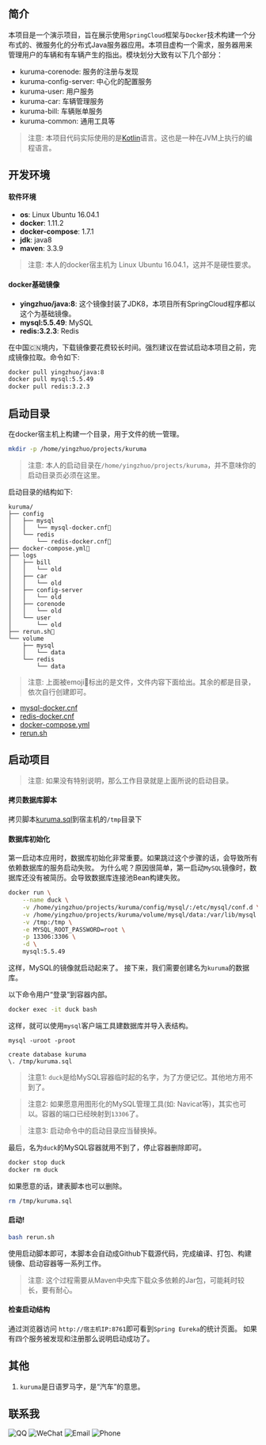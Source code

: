 ## 简介

本项目是一个演示项目，旨在展示使用`SpringCloud`框架与`Docker`技术构建一个分布式的、微服务化的分布式Java服务器应用。本项目虚构一个需求，服务器用来管理用户的车辆和有车辆产生的指出。模块划分大致有以下几个部分：

* kuruma-corenode: 服务的注册与发现
* kuruma-config-server: 中心化的配置服务
* kuruma-user: 用户服务
* kuruma-car: 车辆管理服务
* kuruma-bill: 车辆账单服务
* kuruma-common: 通用工具等

> 注意: 本项目代码实际使用的是[Kotlin](http://kotlinlang.org/)语言。这也是一种在JVM上执行的编程语言。

## 开发环境

#### 软件环境

* **os**: Linux Ubuntu 16.04.1
* **docker**: 1.11.2
* **docker-compose**: 1.7.1
* **jdk**: java8
* **maven**: 3.3.9

> 注意: 本人的docker宿主机为 Linux Ubuntu 16.04.1，这并不是硬性要求。

#### docker基础镜像

* **yingzhuo/java:8**: 这个镜像封装了JDK8，本项目所有SpringCloud程序都以这个为基础镜像。
* **mysql:5.5.49**: MySQL
* **redis:3.2.3**: Redis

在中国🇨🇳境内，下载镜像要花费较长时间。强烈建议在尝试启动本项目之前，完成镜像拉取。命令如下:

```bash
docker pull yingzhuo/java:8
docker pull mysql:5.5.49
docker pull redis:3.2.3
```

## 启动目录

在docker宿主机上构建一个目录，用于文件的统一管理。

```bash
mkdir -p /home/yingzhuo/projects/kuruma
```

> 注意: 本人的启动目录在`/home/yingzhuo/projects/kuruma`，并不意味你的启动目录页必须在这里。

启动目录的结构如下:

```
kuruma/
├── config
│   ├── mysql
│   │   └── mysql-docker.cnf📃
│   └── redis
│       └── redis-docker.cnf📃
├── docker-compose.yml📃
├── logs
│   ├── bill
│   │   └── old
│   ├── car
│   │   └── old
│   ├── config-server
│   │   └── old
│   ├── corenode
│   │   └── old
│   └── user
│       └── old
├── rerun.sh📃
└── volume
    ├── mysql
    │   └── data
    └── redis
        └── data
```

> 注意: 上面被emoji📃标出的是文件，文件内容下面给出。其余的都是目录，依次自行创建即可。

* [mysql-docker.cnf](https://github.com/yingzhuo/kuruma/tree/master/docker-cnf/mysql/mysql-docker.cnf)
* [redis-docker.cnf](https://github.com/yingzhuo/kuruma/tree/master/docker-cnf/redis/redis-docker.cnf)
* [docker-compose.yml](https://github.com/yingzhuo/kuruma/blob/master/docker-cnf/docker-compose.yml)
* [rerun.sh](https://github.com/yingzhuo/kuruma/blob/master/rerun.sh)

## 启动项目

> 注意: 如果没有特别说明，那么工作目录就是上面所说的启动目录。

#### 拷贝数据库脚本
拷贝脚本[kuruma.sql](https://github.com/yingzhuo/kuruma/blob/master/data/kuruma.sql)到宿主机的`/tmp`目录下

#### 数据库初始化

第一启动本应用时，数据库初始化非常重要。如果跳过这个步骤的话，会导致所有依赖数据库的服务启动失败。
为什么呢？原因很简单，第一启动`MySQL`镜像时，数据库还没有被简历。会导致数据库连接池Bean构建失败。

```bash
docker run \
	--name duck \
	-v /home/yingzhuo/projects/kuruma/config/mysql/:/etc/mysql/conf.d \
	-v /home/yingzhuo/projects/kuruma/volume/mysql/data:/var/lib/mysql \
	-v /tmp:/tmp \
	-e MYSQL_ROOT_PASSWORD=root \
	-p 13306:3306 \
	-d \
	mysql:5.5.49
```

这样，MySQL的镜像就启动起来了。 接下来，我们需要创建名为`kuruma`的数据库。

以下命令用户“登录”到容器内部。

```bash
docker exec -it duck bash
```

这样，就可以使用`mysql`客户端工具建数据库并导入表结构。

```
mysql -uroot -proot
```

```
create database kuruma
\. /tmp/kuruma.sql
```

> 注意1: `duck`是给MySQL容器临时起的名字，为了方便记忆。其他地方用不到了。

> 注意2: 如果愿意用图形化的MySQL管理工具(如: Navicat等)，其实也可以。容器的端口已经映射到`13306`了。

> 注意3: 启动命令中的启动目录应当替换掉。

最后，名为`duck`的MySQL容器就用不到了，停止容器删除即可。 

```bash
docker stop duck
docker rm duck
```

如果愿意的话，建表脚本也可以删除。

```bash
rm /tmp/kuruma.sql
```

#### 启动!

```bash
bash rerun.sh
```

使用启动脚本即可，本脚本会自动成Github下载源代码，完成编译、打包、构建镜像、启动容器等一系列工作。

> 注意: 这个过程需要从Maven中央库下载众多依赖的Jar包，可能耗时较长，要有耐心。

#### 检查启动结构

通过浏览器访问 `http://宿主机IP:8761`即可看到`Spring Eureka`的统计页面。 如果有四个服务被发现和注册那么说明启动成功了。

## 其他

1. `kuruma`是日语罗马字，是“汽车”的意思。

## 联系我

![QQ](http://img.shields.io/badge/QQ-23007067-blue.svg)
![WeChat](http://img.shields.io/badge/WeChat-yingzhor-blue.svg)
![Email](http://img.shields.io/badge/Email-yingzhor@gmail.com-blue.svg)
![Phone](http://img.shields.io/badge/Phone-+86_189_1694_4373-blue.svg)
